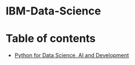 # IBM-Data-Science
  Table of contents
=================

<!--ts-->
   * [Python for Data Science, AI and Development](https://github.com/freya-colle/IBM-Data-Science/tree/Python-for-Data-Science%2C-AI-and-Development)

<!--te-->

